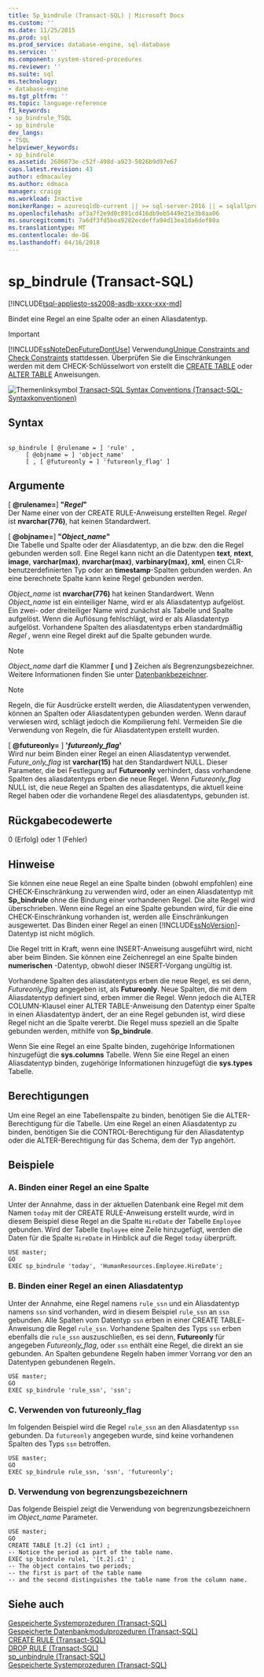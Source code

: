 ```yaml
---
title: Sp_bindrule (Transact-SQL) | Microsoft Docs
ms.custom: ''
ms.date: 11/25/2015
ms.prod: sql
ms.prod_service: database-engine, sql-database
ms.service: ''
ms.component: system-stored-procedures
ms.reviewer: ''
ms.suite: sql
ms.technology:
- database-engine
ms.tgt_pltfrm: ''
ms.topic: language-reference
f1_keywords:
- sp_bindrule_TSQL
- sp_bindrule
dev_langs:
- TSQL
helpviewer_keywords:
- sp_bindrule
ms.assetid: 2606073e-c52f-498d-a923-5026b9d97e67
caps.latest.revision: 43
author: edmacauley
ms.author: edmaca
manager: craigg
ms.workload: Inactive
monikerRange: = azuresqldb-current || >= sql-server-2016 || = sqlallproducts-allversions
ms.openlocfilehash: af3a7f2e9d0c891cd416db9eb5449e21e3b8aa06
ms.sourcegitcommit: 7a6df3fd5bea9282ecdeffa94d13ea1da6def80a
ms.translationtype: MT
ms.contentlocale: de-DE
ms.lasthandoff: 04/16/2018
---
```

# <a name="spbindrule-transact-sql"></a>sp_bindrule (Transact-SQL)
[!INCLUDE[tsql-appliesto-ss2008-asdb-xxxx-xxx-md](../../includes/tsql-appliesto-ss2008-asdb-xxxx-xxx-md.md)]

  Bindet eine Regel an eine Spalte oder an einen Aliasdatentyp.  
  
> [!IMPORTANT]  
>  [!INCLUDE[ssNoteDepFutureDontUse](../../includes/ssnotedepfuturedontuse-md.md)] Verwendung[Unique Constraints and Check Constraints](../../relational-databases/tables/unique-constraints-and-check-constraints.md) stattdessen. Überprüfen Sie die Einschränkungen werden mit dem CHECK-Schlüsselwort von erstellt die [CREATE TABLE](../../t-sql/statements/create-table-transact-sql.md) oder [ALTER TABLE](../../t-sql/statements/alter-table-transact-sql.md) Anweisungen.  
  
 ![Themenlinksymbol](../../database-engine/configure-windows/media/topic-link.gif "Topic link icon") [Transact-SQL Syntax Conventions (Transact-SQL-Syntaxkonventionen)](../../t-sql/language-elements/transact-sql-syntax-conventions-transact-sql.md)  
  
## <a name="syntax"></a>Syntax  
  
```  
  
sp_bindrule [ @rulename = ] 'rule' ,   
     [ @objname = ] 'object_name'   
     [ , [ @futureonly = ] 'futureonly_flag' ]   
```  
  
## <a name="arguments"></a>Argumente  
 [  **@rulename=**] **"***Regel***"**  
 Der Name einer von der CREATE RULE-Anweisung erstellten Regel. *Regel* ist **nvarchar(776)**, hat keinen Standardwert.  
  
 [  **@objname=**] **"***Object_name***"**  
 Die Tabelle und Spalte oder der Aliasdatentyp, an die bzw. den die Regel gebunden werden soll. Eine Regel kann nicht an die Datentypen **text**, **ntext**, **image**, **varchar(max)**, **nvarchar(max)**, **varbinary(max)**, **xml**, einen CLR-benutzerdefinierten Typ oder an **timestamp**-Spalten gebunden werden. An eine berechnete Spalte kann keine Regel gebunden werden.  
  
 *Object_name* ist **nvarchar(776)** hat keinen Standardwert. Wenn *Object_name* ist ein einteiliger Name, wird er als Aliasdatentyp aufgelöst. Ein zwei- oder dreiteiliger Name wird zunächst als Tabelle und Spalte aufgelöst. Wenn die Auflösung fehlschlägt, wird er als Aliasdatentyp aufgelöst. Vorhandene Spalten des aliasdatentyps erben standardmäßig *Regel* , wenn eine Regel direkt auf die Spalte gebunden wurde.  
  
> [!NOTE]  
>  *Object_name* darf die Klammer **[** und **]** Zeichen als Begrenzungsbezeichner. Weitere Informationen finden Sie unter [Datenbankbezeichner](../../relational-databases/databases/database-identifiers.md).  
  
> [!NOTE]  
>  Regeln, die für Ausdrücke erstellt werden, die Aliasdatentypen verwenden, können an Spalten oder Aliasdatentypen gebunden werden. Wenn darauf verwiesen wird, schlägt jedoch die Kompilierung fehl. Vermeiden Sie die Verwendung von Regeln, die für Aliasdatentypen erstellt wurden.  
  
 [ **@futureonly=** ] **'***futureonly_flag***'**  
 Wird nur beim Binden einer Regel an einen Aliasdatentyp verwendet. *Future_only_flag* ist **varchar(15)** hat den Standardwert NULL. Dieser Parameter, die bei Festlegung auf **Futureonly** verhindert, dass vorhandene Spalten des aliasdatentyps erben die neue Regel. Wenn *Futureonly_flag* NULL ist, die neue Regel an Spalten des aliasdatentyps, die aktuell keine Regel haben oder die vorhandene Regel des aliasdatentyps, gebunden ist.  
  
## <a name="return-code-values"></a>Rückgabecodewerte  
 0 (Erfolg) oder 1 (Fehler)  
  
## <a name="remarks"></a>Hinweise  
 Sie können eine neue Regel an eine Spalte binden (obwohl empfohlen) eine CHECK-Einschränkung zu verwenden wird, oder an einen Aliasdatentyp mit **Sp_bindrule** ohne die Bindung einer vorhandenen Regel. Die alte Regel wird überschrieben. Wenn eine Regel an eine Spalte gebunden wird, für die eine CHECK-Einschränkung vorhanden ist, werden alle Einschränkungen ausgewertet. Das Binden einer Regel an einen [!INCLUDE[ssNoVersion](../../includes/ssnoversion-md.md)]-Datentyp ist nicht möglich.  
  
 Die Regel tritt in Kraft, wenn eine INSERT-Anweisung ausgeführt wird, nicht aber beim Binden. Sie können eine Zeichenregel an eine Spalte binden **numerischen** -Datentyp, obwohl dieser INSERT-Vorgang ungültig ist.  
  
 Vorhandene Spalten des aliasdatentyps erben die neue Regel, es sei denn, *Futureonly_flag* angegeben ist, als **Futureonly**. Neue Spalten, die mit dem Aliasdatentyp definiert sind, erben immer die Regel. Wenn jedoch die ALTER COLUMN-Klausel einer ALTER TABLE-Anweisung den Datentyp einer Spalte in einen Aliasdatentyp ändert, der an eine Regel gebunden ist, wird diese Regel nicht an die Spalte vererbt. Die Regel muss speziell an die Spalte gebunden werden, mithilfe von **Sp_bindrule**.  
  
 Wenn Sie eine Regel an eine Spalte binden, zugehörige Informationen hinzugefügt die **sys.columns** Tabelle. Wenn Sie eine Regel an einen Aliasdatentyp binden, zugehörige Informationen hinzugefügt die **sys.types** Tabelle.  
  
## <a name="permissions"></a>Berechtigungen  
 Um eine Regel an eine Tabellenspalte zu binden, benötigen Sie die ALTER-Berechtigung für die Tabelle. Um eine Regel an einen Aliasdatentyp zu binden, benötigen Sie die CONTROL-Berechtigung für den Aliasdatentyp oder die ALTER-Berechtigung für das Schema, dem der Typ angehört.  
  
## <a name="examples"></a>Beispiele  
  
### <a name="a-binding-a-rule-to-a-column"></a>A. Binden einer Regel an eine Spalte  
 Unter der Annahme, dass in der aktuellen Datenbank eine Regel mit dem Namen `today` mit der CREATE RULE-Anweisung erstellt wurde, wird in diesem Beispiel diese Regel an die Spalte `HireDate` der Tabelle `Employee` gebunden. Wird der Tabelle `Employee` eine Zeile hinzugefügt, werden die Daten für die Spalte `HireDate` in Hinblick auf die Regel `today` überprüft.  
  
```  
USE master;  
GO  
EXEC sp_bindrule 'today', 'HumanResources.Employee.HireDate';  
```  
  
### <a name="b-binding-a-rule-to-an-alias-data-type"></a>B. Binden einer Regel an einen Aliasdatentyp  
 Unter der Annahme, eine Regel namens `rule_ssn` und ein Aliasdatentyp namens `ssn` sind vorhanden, wird in diesem Beispiel `rule_ssn` an `ssn` gebunden. Alle Spalten vom Datentyp `ssn` erben in einer CREATE TABLE-Anweisung die Regel `rule_ssn`. Vorhandene Spalten des Typs `ssn` erben ebenfalls die `rule_ssn` auszuschließen, es sei denn, **Futureonly** für angegeben *Futureonly_flag*, oder `ssn` enthält eine Regel, die direkt an sie gebunden. An Spalten gebundene Regeln haben immer Vorrang vor den an Datentypen gebundenen Regeln.  
  
```  
USE master;  
GO  
EXEC sp_bindrule 'rule_ssn', 'ssn';  
```  
  
### <a name="c-using-the-futureonlyflag"></a>C. Verwenden von futureonly_flag  
 Im folgenden Beispiel wird die Regel `rule_ssn` an den Aliasdatentyp `ssn` gebunden. Da `futureonly` angegeben wurde, sind keine vorhandenen Spalten des Typs `ssn` betroffen.  
  
```  
USE master;  
GO  
EXEC sp_bindrule rule_ssn, 'ssn', 'futureonly';  
```  
  
### <a name="d-using-delimited-identifiers"></a>D. Verwendung von begrenzungsbezeichnern  
 Das folgende Beispiel zeigt die Verwendung von begrenzungsbezeichnern im *Object_name* Parameter.  
  
```  
USE master;  
GO  
CREATE TABLE [t.2] (c1 int) ;  
-- Notice the period as part of the table name.  
EXEC sp_bindrule rule1, '[t.2].c1' ;  
-- The object contains two periods;   
-- the first is part of the table name   
-- and the second distinguishes the table name from the column name.  
```  
  
## <a name="see-also"></a>Siehe auch  
 [Gespeicherte Systemprozeduren &#40;Transact-SQL&#41;](../../relational-databases/system-stored-procedures/system-stored-procedures-transact-sql.md)   
 [Gespeicherte Datenbankmodulprozeduren &#40;Transact-SQL&#41;](../../relational-databases/system-stored-procedures/database-engine-stored-procedures-transact-sql.md)   
 [CREATE RULE &#40;Transact-SQL&#41;](../../t-sql/statements/create-rule-transact-sql.md)   
 [DROP RULE &#40;Transact-SQL&#41;](../../t-sql/statements/drop-rule-transact-sql.md)   
 [sp_unbindrule &#40;Transact-SQL&#41;](../../relational-databases/system-stored-procedures/sp-unbindrule-transact-sql.md)   
 [Gespeicherte Systemprozeduren &#40;Transact-SQL&#41;](../../relational-databases/system-stored-procedures/system-stored-procedures-transact-sql.md)  
  
  
